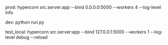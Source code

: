 prod:
hypercorn src.server:app --bind 0.0.0.0:5000 --workers 4 --log-level info

dev:
python run.py

test_local:
hypercorn src.server:app --bind 127.0.0.1:5000 --workers 1 --log-level debug --reload
